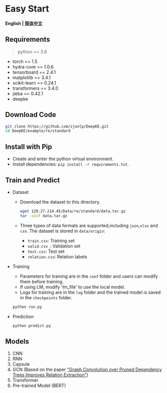 # Easy Start

<p align="left">
    <b> English | <a href="https://github.com/zjunlp/DeepKE/blob/main/example/re/standard/README_CN.md">简体中文</a> </b>
</p>

## Requirements

> python == 3.8

- torch == 1.5
- hydra-core == 1.0.6
- tensorboard == 2.4.1
- matplotlib == 3.4.1
- scikit-learn == 0.24.1
- transformers == 3.4.0
- jieba == 0.42.1
- deepke 

## Download Code

```bash
git clone https://github.com/zjunlp/DeepKE.git
cd DeepKE/example/re/standard
```

## Install with Pip

- Create and enter the python virtual environment.
- Install dependencies: `pip install -r requirements.txt`.

## Train and Predict

- Dataset

  - Download the dataset to this directory.

    ```bash
    wget 120.27.214.45/Data/re/standard/data.tar.gz
    tar -xzvf data.tar.gz
    ```

  - Three types of data formats are supported,including `json`,`xlsx` and `csv`. The dataset is stored in `data/origin`:
    - `train.csv`: Training set
    -  `valid.csv `: Validation set
    - `test.csv`: Test set
    - `relation.csv`: Relation labels
  
- Training

  - Parameters for training are in the `conf` folder and users can modify them before training.
  - If using LM, modify 'lm_file' to use the local model.
  - Logs for training are in the `log` folder and the trained model is saved in the `checkpoints` folder.

  ```bash
  python run.py
  ```

- Prediction

  ```bash
  python predict.py
  ```

## Models

1. CNN
2. RNN
3. Capsule
4. GCN (Based on the paper ["Graph Convolution over Pruned Dependency Trees Improves Relation Extraction"](https://aclanthology.org/D18-1244.pdf))
5. Transformer
6. Pre-trained Model (BERT)
